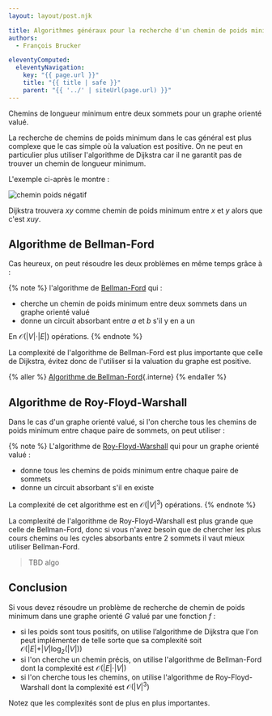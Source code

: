 ```yaml
---
layout: layout/post.njk

title: Algorithmes généraux pour la recherche d'un chemin de poids minimum
authors:
  - François Brucker

eleventyComputed:
  eleventyNavigation:
    key: "{{ page.url }}"
    title: "{{ title | safe }}"
    parent: "{{ '../' | siteUrl(page.url) }}"
---
```


<!-- début résumé -->

Chemins de longueur minimum entre deux sommets pour un graphe orienté valué.

<!-- fin résumé -->

La recherche de chemins de poids minimum dans le cas général est plus complexe que le cas simple où la valuation est positive. On ne peut en particulier plus utiliser l'algorithme de Dijkstra car il ne garantit pas de trouver un chemin de longueur minimum.

L'exemple ci-après le montre :

![chemin poids négatif](chemin_poids_negatif.png)

Dijkstra trouvera $xy$ comme chemin de poids minimum entre $x$ et $y$ alors que c'est $xuy$.

## Algorithme de Bellman-Ford

Cas heureux, on peut résoudre les deux problèmes en même temps grâce à :

{% note %}
l'algorithme de [Bellman-Ford](https://fr.wikipedia.org/wiki/Algorithme_de_Bellman-Ford) qui :

- cherche un chemin de poids minimum entre deux sommets dans un graphe orienté valué
- donne un circuit absorbant entre $a$ et $b$ s'il y en a un

En $\mathcal{O}(\vert V \vert \cdot \vert E \vert)$ opérations.
{% endnote %}

La complexité de l'algorithme de Bellman-Ford est plus importante que celle de Dijkstra, évitez donc de l'utiliser si la valuation du graphe est positive.

{% aller %}
[Algorithme de Bellman-Ford](./bellman-ford){.interne}
{% endaller %}

## Algorithme de Roy-Floyd-Warshall

Dans le cas d'un graphe orienté valué, si l'on cherche tous les chemins de poids minimum entre chaque paire de sommets, on peut utiliser :

{% note %}
L'algorithme de [Roy-Floyd-Warshall](https://fr.wikipedia.org/wiki/Algorithme_de_Floyd-Warshall) qui pour un graphe orienté valué :

- donne tous les chemins de poids minimum entre chaque paire de sommets
- donne un circuit absorbant s'il en existe

La complexité de cet algorithme est en $\mathcal{O}(\vert V \vert ^3)$ opérations.
{% endnote %}

La complexité de l'algorithme de Roy-Floyd-Warshall est plus grande que celle de Bellman-Ford, donc si vous n'avez besoin que de chercher les plus cours chemins ou les cycles absorbants entre 2 sommets il vaut mieux utiliser Bellman-Ford.

> TBD algo

## Conclusion

Si vous devez résoudre un problème de recherche de chemin de poids minimum dans une graphe orienté $G$ valué par une fonction $f$ :

- si les poids sont tous positifs, on utilise l’algorithme de Dijkstra que l'on peut implémenter de telle sorte que sa complexité soit $\mathcal{O}(\vert E \vert + \vert V \vert\log_2(\vert V \vert))$
- si l'on cherche un chemin précis, on utilise l'algorithme de Bellman-Ford dont la complexité est $\mathcal{O}(\vert E \vert \cdot \vert V \vert)$
- si l'on cherche tous les chemins, on utilise l'algorithme de Roy-Floyd-Warshall dont la complexité est $\mathcal{O}(\vert V \vert^3)$

Notez que les complexités sont de plus en plus importantes.
